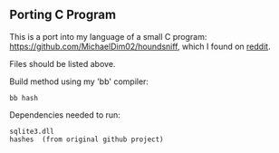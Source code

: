 ## Porting C Program

This is a port into my language of a small C program: https://github.com/MichaelDim02/houndsniff, which I found on [reddit](https://www.reddit.com/r/C_Programming/comments/kowj1i/i_wrote_a_hash_identification_tool_in_c/).

Files should be listed above.

Build method using my 'bb' compiler:

    bb hash
    
Dependencies needed to run:

    sqlite3.dll
    hashes  (from original github project)
